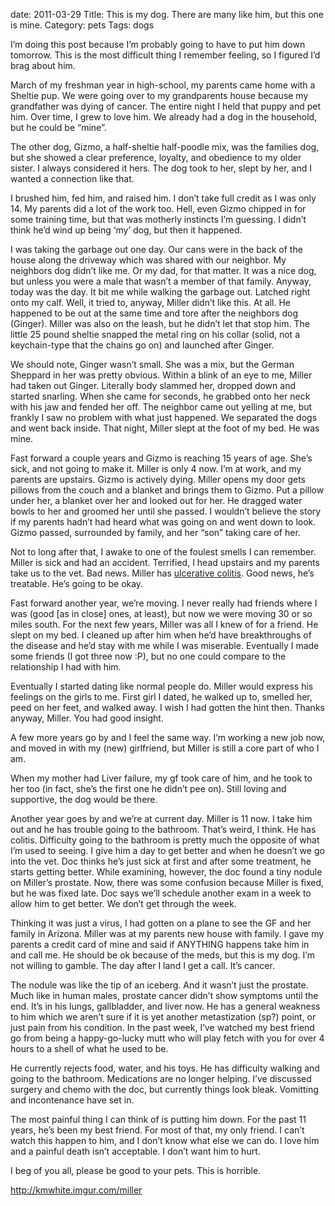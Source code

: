 date: 2011-03-29
Title: This is my dog. There are many like him, but this one is mine.
Category: pets
Tags: dogs

I’m doing this post because I’m probably going to have to put him down tomorrow. This is the most difficult thing I remember feeling, so I figured I’d brag about him.

March of my freshman year in high-school, my parents came home with a Sheltie pup. We were going over to my grandparents house because my grandfather was dying of cancer. The entire night I held that puppy and pet him. Over time, I grew to love him. We already had a dog in the household, but he could be “mine”.

The other dog, Gizmo, a half-sheltie half-poodle mix, was the families dog, but she showed a clear preference, loyalty, and obedience to my older sister. I always considered it hers. The dog took to her, slept by her, and I wanted a connection like that.

I brushed him, fed him, and raised him. I don’t take full credit as I was only 14. My parents did a lot of the work too. Hell, even Gizmo chipped in for some training time, but that was motherly instincts I’m guessing. I didn’t think he’d wind up being ‘my’ dog, but then it happened.

I was taking the garbage out one day. Our cans were in the back of the house along the driveway which was shared with our neighbor. My neighbors dog didn’t like me. Or my dad, for that matter. It was a nice dog, but unless you were a male that wasn’t a member of that family. Anyway, today was the day. It bit me while walking the garbage out. Latched right onto my calf. Well, it tried to, anyway, Miller didn’t like this. At all. He happened to be out at the same time and tore after the neighbors dog (Ginger). Miller was also on the leash, but he didn’t let that stop him. The little 25 pound sheltie snapped the metal ring on his collar (solid, not a keychain-type that the chains go on) and launched after Ginger.

We should note, Ginger wasn’t small. She was a mix, but the German Sheppard in her was pretty obvious. Within a blink of an eye to me, Miller had taken out Ginger. Literally body slammed her, dropped down and started snarling. When she came for seconds, he grabbed onto her neck with his jaw and fended her off. The neighbor came out yelling at me, but frankly I saw no problem with what just happened. We separated the dogs and went back inside. That night, Miller slept at the foot of my bed. He was mine.

Fast forward a couple years and Gizmo is reaching 15 years of age. She’s sick, and not going to make it. Miller is only 4 now. I’m at work, and my parents are upstairs. Gizmo is actively dying. Miller opens my door gets pillows from the couch and a blanket and brings them to Gizmo. Put a pillow under her, a blanket over her and looked out for her. He dragged water bowls to her and groomed her until she passed. I wouldn’t believe the story if my parents hadn’t had heard what was going on and went down to look. Gizmo passed, surrounded by family, and her “son” taking care of her.

Not to long after that, I awake to one of the foulest smells I can remember. Miller is sick and had an accident. Terrified, I head upstairs and my parents take us to the vet. Bad news. Miller has [ulcerative colitis](http://en.wikipedia.org/wiki/Ulcerative_colitis). Good news, he’s treatable. He’s going to be okay.

Fast forward another year, we’re moving. I never really had friends where I was (good [as in close] ones, at least), but now we were moving 30 or so miles south. For the next few years, Miller was all I knew of for a friend. He slept on my bed. I cleaned up after him when he’d have breakthroughs of the disease and he’d stay with me while I was miserable. Eventually I made some friends (I got three now :P), but no one could compare to the relationship I had with him.

Eventually I started dating like normal people do. Miller would express his feelings on the girls to me. First girl I dated, he walked up to, smelled her, peed on her feet, and walked away. I wish I had gotten the hint then. Thanks anyway, Miller. You had good insight.

A few more years go by and I feel the same way. I’m working a new job now, and moved in with my (new) girlfriend, but Miller is still a core part of who I am.

When my mother had Liver failure, my gf took care of him, and he took to her too (in fact, she’s the first one he didn’t pee on). Still loving and supportive, the dog would be there.

Another year goes by and we’re at current day. Miller is 11 now. I take him out and he has trouble going to the bathroom. That’s weird, I think. He has colitis. Difficulty going to the bathroom is pretty much the opposite of what I’m used to seeing. I give him a day to get better and when he doesn’t we go into the vet. Doc thinks he’s just sick at first and after some treatment, he starts getting better. While examining, however, the doc found a tiny nodule on Miller’s prostate. Now, there was some confusion because Miller is fixed, but he was fixed late. Doc says we’ll schedule another exam in a week to allow him to get better. We don’t get through the week.

Thinking it was just a virus, I had gotten on a plane to see the GF and her family in Arizona. Miller was at my parents new house with family. I gave my parents a credit card of mine and said if ANYTHING happens take him in and call me. He should be ok because of the meds, but this is my dog. I’m not willing to gamble. The day after I land I get a call. It’s cancer.

The nodule was like the tip of an iceberg. And it wasn’t just the prostate. Much like in human males, prostate cancer didn’t show symptoms until the end. It’s in his lungs, gallbladder, and liver now. He has a general weakness to him which we aren’t sure if it is yet another metastization (sp?) point, or just pain from his condition. In the past week, I’ve watched my best friend go from being a happy-go-lucky mutt who will play fetch with you for over 4 hours to a shell of what he used to be.

He currently rejects food, water, and his toys. He has difficulty walking and going to the bathroom. Medications are no longer helping. I’ve discussed surgery and chemo with the doc, but currently things look bleak. Vomitting and incontenance have set in.

The most painful thing I can think of is putting him down. For the past 11 years, he’s been my best friend. For most of that, my only friend. I can’t watch this happen to him, and I don’t know what else we can do. I love him and a painful death isn’t acceptable. I don’t want him to hurt.

I beg of you all, please be good to your pets. This is horrible.

http://kmwhite.imgur.com/miller
